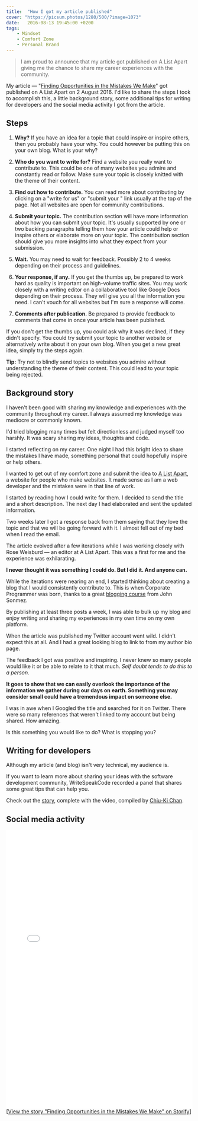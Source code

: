 ```yaml
---
title:  "How I got my article published"
cover: "https://picsum.photos/1280/500/?image=1073"
date:   2016-08-13 19:45:00 +0200
tags:
    - Mindset 
    - Comfort Zone
    - Personal Brand
---
```


> I am proud to announce that my article got published on A List Apart giving
  me the chance to share my career experiences with the community.

My article —
"[Finding Opportunities in the Mistakes We Make](http://alistapart.com/article/finding-opportunities-in-the-mistakes-we-make)"
got published on A List Apart on 2 August 2016. I'd like to share the steps I
took to accomplish this, a little background story, some additional tips for
writing for developers and the social media activity I got from the article.

## Steps
1. **Why?**
   If you have an idea for a topic that could inspire or inspire others, then
   you probably have your why. You could however be putting this on your own
   blog. What is your why?

1. **Who do you want to write for?**
   Find a website you really want to contribute to. This could be one of many
   websites you admire and constantly read or follow. Make sure your topic is
   closely knitted with the theme of their content.

2. **Find out how to contribute.**
   You can read more about contributing by clicking on a
   "write for us" or "submit your <topic>" link usually at the top of the page.
   Not all websites are open for community contributions.

3. **Submit your topic.**
   The contribution section will have more information about how you can
   submit your topic. It's usually supported by one or two backing paragraphs
   telling them how your article could help or inspire others or elaborate
   more on your topic. The contribution section should give you more insights
   into what they expect from your submission.

4. **Wait.**
   You may need to wait for feedback. Possibly 2 to 4 weeks depending on their
   process and guidelines.

5. **Your response, if any.**
   If you get the thumbs up, be prepared to work hard as quality is important on
   high-volume traffic sites. You may work closely with a writing editor on a
   collaborative tool like Google Docs depending on their process. They will
   give you all the information you need. I can't vouch for all websites but
   I'm sure a response will come.

6. **Comments after publication.**
   Be prepared to provide feedback to comments that come in once your article
   has been published.

If you don't get the thumbs up, you could ask why it was declined, if they
didn't specify. You could try submit your topic to another website
or alternatively write about it on your own blog. When you get a new great
idea, simply try the steps again.

**Tip:** Try not to blindly send topics to websites you admire without
understanding the theme of their content. This could lead to your topic being
rejected.

## Background story
I haven't been good with sharing my knowledge and experiences with the community
throughout my career. I always assumed my knowledge was mediocre or commonly
known.

I'd tried blogging many times but felt directionless and judged myself
too harshly. It was scary sharing my ideas, thoughts and code.

I started reflecting on my career. One night I had this bright idea to share
the mistakes I have made, something personal that could hopefully inspire or
help others.

I wanted to get out of my comfort zone and submit the idea to
[A List Apart](http://alistapart.com/), a website for people who make
websites. It made sense as I am a web developer and the mistakes were in that
line of work.

I started by reading how I could write for them. I decided to send the title
and a short description. The next day I had elaborated and sent the updated
information.

Two weeks later I got a response back from them saying that they
love the topic and that we will be going forward with it. I almost fell out of
my bed when I read the email.

The article evolved after a few iterations while I was working closely with
Rose Weisburd — an editor at A List Apart. This was a first for me and the
experience was exhilarating.

**I never thought it was something I could do. But I did it. And anyone can.**

While the iterations were nearing an end, I started thinking about creating a
blog that I would consistently contribute to. This is when Corporate Programmer
was born, thanks to a great [blogging course](http://devcareerboost.com/blog-course/)
from John Sonmez.

By publishing at least three posts a week, I was able to bulk up my blog and
enjoy writing and sharing my experiences in my own time on my own platform.

When the article was published my Twitter account went wild. I didn't
expect this at all. And I had a great looking blog to link to from my author
bio page.

The feedback I got was positive and inspiring. I never knew so many people would
like it or be able to relate to it that much. *Self doubt tends to do this to
a person.*

**It goes to show that we can easily overlook the importance of the information
we gather during our days on earth. Something you may consider small could
have a tremendous impact on someone else.**

I was in awe when I Googled the title and searched for it on Twitter. There were
so many references that weren't linked to my account but being shared.
How amazing.

Is this something you would like to do? What is stopping you?

## Writing for developers
Although my article (and blog) isn't very technical, my audience is.

If you want to learn more about sharing your ideas with the software development
community, WriteSpeakCode recorded a panel that shares some great tips that can
help you.

Check out the
[story](https://storify.com/chiuki/writing-for-developers-panel-2016),
complete with the video,
compiled by [Chiu-Ki Chan](https://twitter.com/chiuki).

## Social media activity
<div class="storify"><iframe src="//storify.com/cbillowes/finding-opportunities-in-the-mistakes-we-make/embed?header=false&border=false" width="100%" height="750" frameborder="no" allowtransparency="true"></iframe><script src="//storify.com/cbillowes/finding-opportunities-in-the-mistakes-we-make.js?header=false&border=false"></script><noscript>[<a href="//storify.com/cbillowes/finding-opportunities-in-the-mistakes-we-make" target="_blank">View the story "Finding Opportunities in the Mistakes We Make" on Storify</a>]</noscript></div>
